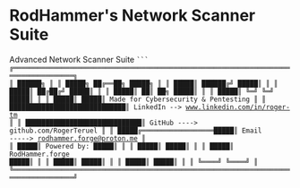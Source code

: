 # RodHammer's Network Scanner Suite
Advanced Network Scanner Suite
<code>```
╔═════════════════════════════════════════════════════════════════════════════════════╗
║                ██████╗                                                              ║
║     █████╗     ██╔══██╗     █████╗                                                  ║
║     █████║     ██████╔╝     █████║                                                  ║
║     █████║     ██╔██╔╝      █████║                                                  ║
║     █████║     ██║ ██╗      █████║                                                  ║
║     █████║     ╚═╝ ╚═╝      █████║                                                  ║
║     █████║                  █████║     Made for Cybersecurity & Pentesting          ║
║     █████████████████████████████║     LinkedIn --> www.linkedin.com/in/roger-tm    ║
║     █████████████████████████████║     GitHub ----> github.com/RogerTeruel          ║
║     █████╔══════════════════█████║     Email -----> rodhammer.forge@proton.me       ║
║     █████║   Powered by:    █████║                                                  ║
║     █████║                  █████║                                                  ║
║     █████║ RodHammer.forge  █████║                                                  ║
║     █████║                  █████║                                                  ║
║     █████║                  █████║                                                  ║
║     ╚════╝                  ╚════╝                                                  ║
╚═════════════════════════════════════════════════════════════════════════════════════╝
```</code>
